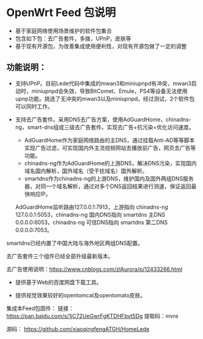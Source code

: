 # OpenWrt Feed 包说明
+ 基于家庭网络使用场景维护的软件包集合
+ 包含如下包：去广告套件，多拨，UPnP，皮肤等
+ 基于现有开源包，为改善集成使用便利性，对现有开源包做了一定的调整

## 功能说明：
+ 支持UPnP。目前Lede代码中集成的mwan3和miniupnpd有冲突，mwan3启动时，miniupnpd会失效，导致BitComet、Emule，PS4等设备无法使用upnp功能。挑选了无冲突的mwan3以及miniupnpd，经过测试，2个软件包可以同时工作。
  
+ 支持去广告套件。采用DNS去广告方案，使用AdGuardHome，chinadns-ng，smart-dns组成三级去广告套件。实现去广告+抗污染+优化访问速度。
  + AdGuardHome作为家庭网络路由的主DNS，通过挂载Anti-AD等等脚本实现广告过滤，可实现国内外主流视频网站去播放前广告，网页去广告等功能。
  + chinadns-ng作为AdGuardHome的上游DNS，解决DNS污染，实现国内域名国内解析，国外域名（受干扰域名）国外解析。
  + smartdns作为chinadns-ng的上游DNS，维护国内及国外两组DNS服务器，对同一个域名解析，通过对多个DNS返回结果进行测速，保证返回最快响应IP。

  AdGuardHome监听路由127.0.0.1:7913，上游指向 chinadns-ng 127.0.0.1:5053，chinadns-ng 国内DNS指向 smartdns 主DNS 0.0.0.0:6053，chinadns-ng 可信DNS指向 smartdns 第二DNS 0.0.0.0:7053。
 
 smartdns已经内置了中国大陆与海外地区两组DNS配置。
 
  去广告套件三个组件已经全部升级最新版本。
  
  去广告使用说明：https://www.cnblogs.com/zlAurora/p/12433266.html
  
+ 提供基于Web的百度网盘下载工具。

+ 提供视觉效果较好的opentomcat及opentomato皮肤。

集成本Feed包固件：
链接：https://pan.baidu.com/s/1jC72UeGwrFgKTDHFbvt5Dg 
提取码：mvre 

源码：
https://github.com/xiaoqingfengATGH/HomeLede
